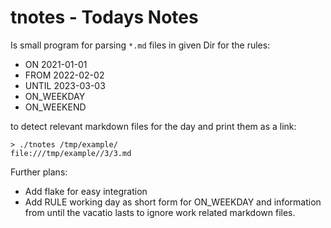 # tnotes - Todays Notes

Is small program for parsing `*.md` files in given Dir for the rules:

- ON 2021-01-01
- FROM 2022-02-02
- UNTIL 2023-03-03
- ON_WEEKDAY
- ON_WEEKEND

to detect relevant markdown files for the day and print them as a link:

```
> ./tnotes /tmp/example/
file:///tmp/example//3/3.md
```

Further plans:
- Add flake for easy integration
- Add RULE working day as short form for ON_WEEKDAY and information from until the vacatio lasts to ignore work related markdown files.

